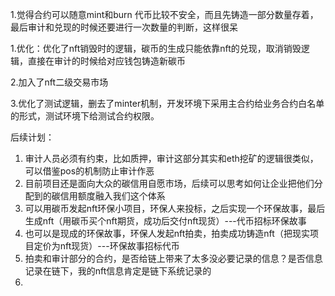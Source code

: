 1.觉得合约可以随意mint和burn 代币比较不安全，而且先铸造一部分数量存着，最后审计和兑现的时候还要进行一次数量的判断，这样很呆

1.优化：优化了nft销毁时的逻辑，碳币的生成只能依靠nft的兑现，取消销毁逻辑，直接在审计的时候给对应钱包铸造新碳币

2.加入了nft二级交易市场

3.优化了测试逻辑，删去了minter机制，开发环境下采用主合约给业务合约白名单的形式，测试环境下给测试合约权限。

后续计划：

1. 审计人员必须有约束，比如质押，审计这部分其实和eth挖矿的逻辑很类似，可以借鉴pos的机制防止审计作恶
2. 目前项目还是面向大众的碳信用自愿市场，后续可以思考如何让企业把他们分配到的碳信用额度融入我们这个体系
3. 可以用碳币发起nft环保小项目，环保人来投标，之后实现一个环保故事，最后生成nft（用碳币买个nft期货，成功后交付nft现货）---代币招标环保故事
4. 也可以是现成的环保故事，环保人发起nft拍卖，拍卖成功铸造nft（把现实项目定价为nft现货）---环保故事招标代币
5. 拍卖和审计部分的合约，是否给链上带来了太多没必要记录的信息？是否信息记录在链下，我的nft信息肯定是链下系统记录的
6.
